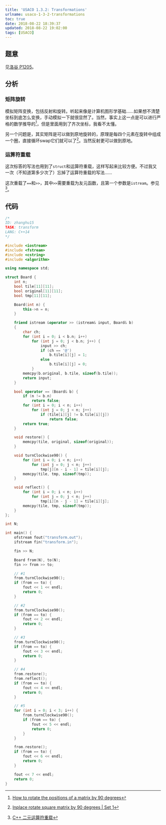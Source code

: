 ```yaml
---
title: 'USACO 1.3.2: Transformations'
urlname: usaco-1-3-2-transformations
toc: true
date: 2018-08-22 18:39:37
updated: 2018-08-22 19:02:00
tags: [USACO]
---
```


## 题意

见[洛谷 P1205](https://www.luogu.org/problemnew/show/P1205)。

## 分析

### 矩阵旋转

模拟矩阵变换，包括反射和旋转。听起来像是计算机图形学基础……如果想不清楚坐标到底怎么变换，手动模拟一下就很显然了。当然，事实上这一点是可以进行严格的数学推导的[^rotate]，但是里面用到了齐次坐标，我看不太懂。

[^rotate]: [How to rotate the positions of a matrix by 90 degrees](https://math.stackexchange.com/questions/1676441/how-to-rotate-the-positions-of-a-matrix-by-90-degrees)

另一个问题是，其实矩阵是可以做到原地旋转的，原理是每四个元素在旋转中组成一个圈，直接循环swap它们就可以了[^inplace]。当然反射更可以做到原地。

[^inplace]: [Inplace rotate square matrix by 90 degrees | Set 1](https://www.geeksforgeeks.org/inplace-rotate-square-matrix-by-90-degrees/)

### 运算符重载

这次标答的写法也用到了`struct`和运算符重载，这样写起来比较方便。不过我又一次（不知道第多少次了）忘掉了运算符重载的写法……

这次重载了`==`和`>>`，其中`>>`需要重载为友元函数，且第一个参数是`istream`。参见[^overload]。

[^overload]: [C++ 二元运算符重载](http://www.runoob.com/cplusplus/binary-operators-overloading.html)

## 代码

```cpp
/*
ID: zhanghu15
TASK: transform
LANG: C++14
*/

#include <iostream>
#include <fstream>
#include <cstring>
#include <algorithm>

using namespace std;

struct Board {
    int n;
    bool tile[11][11];
    bool original[11][11];
    bool tmp[11][11];

    Board(int n) {
        this->n = n;
    }

    friend istream &operator >> (istream& input, Board& b)
    {
        char ch;
        for (int i = 0; i < b.n; i++)
            for (int j = 0; j < b.n; j++) {
                input >> ch;
                if (ch == '@')
                    b.tile[i][j] = 1;
                else
                    b.tile[i][j] = 0;
            }
        memcpy(b.original, b.tile, sizeof(b.tile));
        return input;
    }

    bool operator == (Board& b) {
        if (n != b.n)
            return false;
        for (int i = 0; i < n; i++)
            for (int j = 0; j < n; j++)
                if (tile[i][j] != b.tile[i][j])
                    return false;
        return true;
    }

    void restore() {
        memcpy(tile, original, sizeof(original));
    }

    void turnClockwise90() {
        for (int i = 0; i < n; i++)
            for (int j = 0; j < n; j++)
                tmp[j][n - i - 1] = tile[i][j];
        memcpy(tile, tmp, sizeof(tmp));
    }

    void reflect() {
        for (int i = 0; i < n; i++)
            for (int j = 0; j < n; j++)
                tmp[i][n - j - 1] = tile[i][j];
        memcpy(tile, tmp, sizeof(tmp));
    }
};

int N;

int main() {
    ofstream fout("transform.out");
    ifstream fin("transform.in");

    fin >> N;

    Board from(N), to(N);
    fin >> from >> to;

    // #1
    from.turnClockwise90();
    if (from == to) {
        fout << 1 << endl;
        return 0;
    }

    // #2
    from.turnClockwise90();
    if (from == to) {
        fout << 2 << endl;
        return 0;
    }

    // #3
    from.turnClockwise90();
    if (from == to) {
        fout << 3 << endl;
        return 0;
    }

    // #4
    from.restore();
    from.reflect();
    if (from == to) {
        fout << 4 << endl;
        return 0;
    }

    // #5
    for (int i = 0; i < 3; i++) {
        from.turnClockwise90();
        if (from == to) {
            fout << 5 << endl;
            return 0;
        }
    }

    from.restore();
    if (from == to) {
        fout << 6 << endl;
        return 0;
    }

    fout << 7 << endl;
    return 0;
}
```
